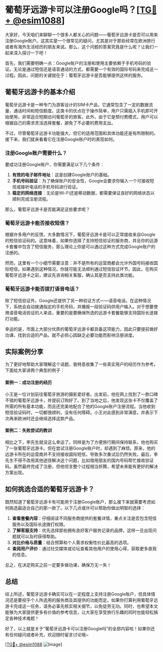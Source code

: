 # 葡萄牙远游卡可以注册Google吗？[[TG💪+ @esim1088](https://t.me/s/esim1088)]

大家好，今天咱们来聊聊一个很多人都关心的问题——葡萄牙远游卡是否可以用来注册Google账户。这其实是一个很常见的疑问，尤其是对于那些经常在欧洲旅行或者有海外生活经历的朋友来说。那么，这个问题的答案究竟是什么呢？让我们一起来深入探讨一下吧！

首先，我们需要明确一点：Google账户的注册和使用主要依赖于手机号码的验证。无论是通过短信还是语音通话的方式，都需要一个有效的国际号码来完成这一过程。因此，问题的关键就在于：葡萄牙远游卡是否能够提供这样的服务。

## 葡萄牙远游卡的基本介绍

葡萄牙远游卡是一种专门为游客设计的SIM卡产品，它通常包含了一定的数据流量、通话时间和短信额度。这类卡的优点在于操作简单，用户只需插入手机即可开始使用，非常适合短期访问葡萄牙的旅客。此外，由于它是预付费模式，用户可以根据自己的需求灵活选择套餐，避免了不必要的费用支出。

不过，尽管葡萄牙远游卡功能强大，但它的适用范围和具体功能还是有所限制的。接下来，我们就来看看它在注册Google账户时的表现如何。

### 注册Google账户需要什么？

要成功注册Google账户，你需要满足以下几个条件：

1. **有效的电子邮件地址**：这是创建Google账户的基础。
2. **手机号码验证**：为了确保账户的安全性，Google会要求你输入一个可接收短信或接听电话的手机号码进行验证。
3. **稳定的网络连接**：无论是Wi-Fi还是移动数据，都需要保证良好的网络状态以顺利完成注册流程。

那么，葡萄牙远游卡是否能满足这些要求呢？

### 葡萄牙远游卡能否接收短信？

根据许多用户的反馈，大多数情况下，葡萄牙远游卡是可以正常接收来自Google的短信验证码的。这意味着，如果你选择了支持短信验证的服务商，并且你的远游卡套餐中包含了短信服务，那么理论上你是可以通过这种方式完成Google账户的注册的。

然而，这里有一个小细节需要注意：并不是所有的运营商都会允许外国号码接收国际短信。如果遇到这种情况，你就可能无法顺利通过短信验证环节。因此，在购买葡萄牙远游卡之前，建议先咨询相关客服，确认其是否支持此类功能。

### 葡萄牙远游卡能否拨打语音电话？

除了短信验证外，Google还提供了另一种验证方式——语音电话。在这种情况下，系统会自动拨通指定的手机号码，并播报一段验证码供用户输入。对于想要使用语音电话验证的人来说，重要的是要确保所选的远游卡套餐能够支持国际长途拨打功能。

幸运的是，市面上大部分优质的葡萄牙远游卡都具备这项能力，因此只要提前做好功课，找到合适的产品，就不必担心因缺乏必要功能而影响注册进度。

## 实际案例分享

为了更好地帮助大家理解这个话题，我特意收集了一些真实用户的经历作为参考。下面给大家讲两个典型的例子：

#### 案例一：成功注册的经历

小王是一位计划前往葡萄牙旅游的摄影爱好者。出发前，他在网上找到了一款口碑不错的葡萄牙远游卡，并提前订购好了。到了当地之后，他发现这张卡不仅覆盖了所需的所有基本功能，而且还完美地配合了他的Google账户注册流程。当他收到短信验证码时，一切都很顺利，没有任何障碍。小王对此感到非常满意，并表示下次再来欧洲时还会继续选择这款产品。

#### 案例二：失败尝试的教训

相比之下，李先生就没这么幸运了。同样是为了方便旅行期间保持联系，他也购买了一张葡萄牙远游卡。但在尝试注册Google账户时，却遇到了麻烦。原来，他的远游卡所在的运营商并不支持接收国际短信，导致多次重试后仍然失败。最后，李先生不得不改用其他途径解决这个问题，比如借用朋友的国内号码帮忙接收验证码。虽然最终完成了注册，但他坦言整个过程相当折腾，希望未来能有更好的解决方案出现。

## 如何挑选合适的葡萄牙远游卡？

既然知道了葡萄牙远游卡有可能用于注册Google账户，那么接下来就需要考虑如何挑选最适合自己的那一款了。以下几点或许可以帮助你做出明智的选择：

1. **查看套餐内容**：仔细阅读不同服务商提供的套餐详情，重点关注是否包含短信服务以及国际长途拨打权限。
2. **了解客服支持**：优先选择那些拥有良好客户服务记录的品牌，这样一旦出现问题就可以及时获得帮助。
3. **对比价格与质量**：结合预算和个人需求权衡性价比最高的选项。
4. **查阅用户评价**：通过社交媒体或论坛查看其他用户的使用心得，获取更多直观的信息。

总之，在决定购买之前一定要多做功课，确保万无一失！

## 总结

综上所述，葡萄牙远游卡确实可以在一定程度上支持注册Google账户，但具体情况还是要视乎个人所选用的服务商及其提供的功能而定。如果你打算利用葡萄牙远游卡完成这一任务，请务必事先核实相关细节，以免徒劳无功。同时，也希望本文能够为大家提供更多有价值的参考信息，让大家在享受旅行乐趣的同时也能轻松搞定各种技术难题！

好了，以上就是关于“葡萄牙远游卡可以注册Google吗”的全部内容啦！如果你还有任何疑问或者补充，欢迎随时留言讨论哦~

[[TG💪+ @esim1088](https://t.me/s/esim1088) ![Image](https://i.postimg.cc/4NQfJmqS/Snipaste-2025-05-13-00-14-12.png)]